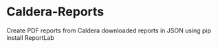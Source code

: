 # Caldera-Reports
Create PDF reports from Caldera downloaded reports in JSON using pip install ReportLab
